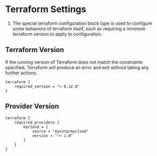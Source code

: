 # Terraform Settings

1. The special terraform configuration block type is used to configure some behaviors of terraform itself, such as requiring a minimum terraform version to apply to configuration.

## Terraform Version

If the running version of Terraform does not match the constraints specified, Terraform will produce an error and exit without taking any further actions.

```
terraform {
    required_version = "> 0.12.0"
}
```

## Provider Version

```
terraform {
    required_providers {
        mycloud = {
            source = "mycorp/mycloud"
            version = "~> 1.0"
        }
    }
}
```
